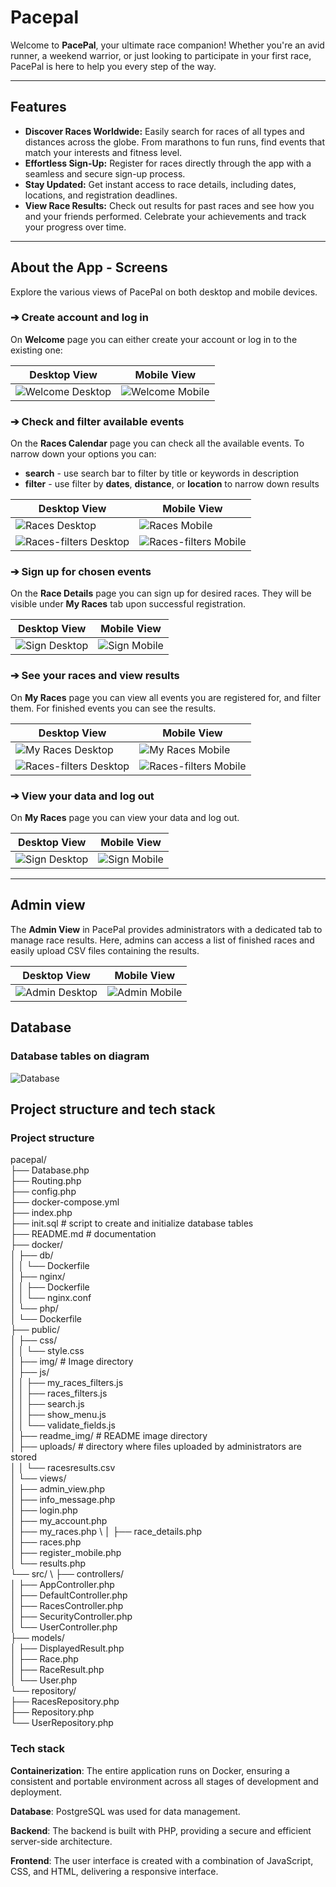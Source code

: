 # Pacepal

Welcome to **PacePal**, your ultimate race companion! Whether you're an avid runner, a weekend warrior, or just looking 
to participate in your first race, PacePal is here to help you every step of the way.

---
## Features

- **Discover Races Worldwide:** Easily search for races of all types and distances across the globe. From marathons to 
fun runs, find events that match your interests and fitness level.
- **Effortless Sign-Up:** Register for races directly through the app with a seamless and secure sign-up process.
- **Stay Updated:** Get instant access to race details, including dates, locations, and registration deadlines.
- **View Race Results:** Check out results for past races and see how you and your friends performed. Celebrate your 
achievements and track your progress over time.

---
## About the App - Screens

Explore the various views of PacePal on both desktop and mobile devices.


### ➔ Create account and log in

On **Welcome** page you can either create your account or log in to the existing one:

| Desktop View                                  | Mobile View                                             |
|-----------------------------------------------|---------------------------------------------------------|
| ![Welcome Desktop](public/readme_img/welcome_desktop.png) | ![Welcome Mobile](public/readme_img/welcome_mobile.png) |


### ➔ Check and filter available events

On the **Races Calendar** page you can check all the available events. To narrow down your options you can:
- **search** - use search bar to filter by title or keywords in description
- **filter** - use filter by **dates**, **distance**, or **location** to narrow down results

| Desktop View                                                   | Mobile View                                         |
|----------------------------------------------------------------|-----------------------------------------------------|
| ![Races Desktop](public/readme_img/races_desktop.png)          | ![Races Mobile](public/readme_img/races_mobile.png) |
| ![Races-filters Desktop](public/readme_img/filter_desktop.png) | ![Races-filters Mobile](public/readme_img/filter_mobile.png)

### ➔ Sign up for chosen events

On the **Race Details** page you can sign up for desired races. They will be visible under **My Races** tab upon 
successful registration.

| Desktop View                                        | Mobile View                                       |
|-----------------------------------------------------|---------------------------------------------------|
| ![Sign Desktop](public/readme_img/sign_desktop.png) | ![Sign Mobile](public/readme_img/sign_mobile.png) |


### ➔ See your races and view results

On **My Races** page you can view all events you are registered for, and filter them. For finished events you
can see the results.

| Desktop View                                                    | Mobile View                                                  |
|-----------------------------------------------------------------|--------------------------------------------------------------|
| ![My Races Desktop](public/readme_img/my_races_desktop.png)     | ![My Races Mobile](public/readme_img/my_races_mobile.png)    |
| ![Races-filters Desktop](public/readme_img/results_desktop.png) | ![Races-filters Mobile](public/readme_img/results_mobile.png) 

### ➔ View your data and log out

On **My Races** page you can view your data and log out.

| Desktop View                                           | Mobile View                                          |
|--------------------------------------------------------|------------------------------------------------------|
| ![Sign Desktop](public/readme_img/account_desktop.png) | ![Sign Mobile](public/readme_img/account_mobile.png) |




---
## Admin view

The **Admin View** in PacePal provides administrators with a dedicated tab to manage race results. 
Here, admins can access a list of finished races and easily upload CSV files containing the results. 

| Desktop View                                          | Mobile View                                         |
|-------------------------------------------------------|-----------------------------------------------------|
| ![Admin Desktop](public/readme_img/admin_desktop.png) | ![Admin Mobile](public/readme_img/admin_mobile.png) |


## Database

### Database tables on diagram
![Database](public/readme_img/database_diagram.png)


## Project structure and tech stack

### Project structure

pacepal/ \
├── Database.php \
├── Routing.php \
├── config.php \
├── docker-compose.yml \
├── index.php \
├── init.sql        # script to create and initialize database tables \
├── README.md       # documentation \
├── docker/ \
│   ├── db/ \
│   │   └── Dockerfile \
│   ├── nginx/ \
│   │   ├── Dockerfile \
│   │   └── nginx.conf \
│   └── php/ \
│       └── Dockerfile \
├── public/ \
│   ├── css/ \
│   │   └── style.css \
│   ├── img/                # Image directory \
│   ├── js/ \
│   │   ├── my_races_filters.js \
│   │   ├── races_filters.js \
│   │   ├── search.js \
│   │   ├── show_menu.js \
│   │   └── validate_fields.js \
│   ├── readme_img/         # README image directory \
│   ├── uploads/            # directory where files uploaded by administrators are stored \
│   │   └── racesresults.csv \
│   └── views/ \
│       ├── admin_view.php \
│       ├── info_message.php \
│       ├── login.php \
│       ├── my_account.php \
│       ├── my_races.php \ 
│       ├── race_details.php \
│       ├── races.php \
│       ├── register_mobile.php \
│       └── results.php \
└── src/ \ 
├── controllers/ \
│   ├── AppController.php \
│   ├── DefaultController.php \
│   ├── RacesController.php \
│   ├── SecurityController.php \
│   └── UserController.php \
├── models/ \
│   ├── DisplayedResult.php \
│   ├── Race.php \
│   ├── RaceResult.php \
│   └── User.php \
└── repository/ \
├── RacesRepository.php \
├── Repository.php \
└── UserRepository.php


### Tech stack

**Containerization**: The entire application runs on Docker, ensuring a consistent and portable environment across all 
stages of development and deployment.

**Database**: PostgreSQL was used for data management.

**Backend**: The backend is built with PHP, providing a secure and efficient server-side architecture.

**Frontend**: The user interface is created with a combination of JavaScript, CSS, and HTML, 
delivering a responsive interface.

